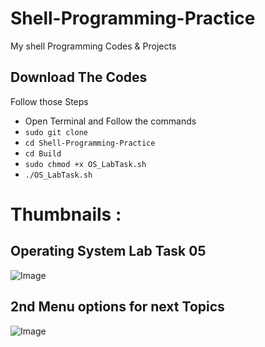 # Shell-Programming-Practice
 My shell Programming Codes & Projects 

## Download The Codes 
Follow those Steps
- Open Terminal and Follow the commands 
- `sudo git clone `
- `cd Shell-Programming-Practice`
- `cd Build`
- `sudo chmod +x OS_LabTask.sh`
- `./OS_LabTask.sh`

# Thumbnails : 
## Operating System Lab Task 05
![Image](https://github.com/user-attachments/assets/29c65aa7-78e0-4691-bd1f-5caa365a6057)


## 2nd Menu options for next Topics
![Image](https://github.com/user-attachments/assets/3f4e445d-fb30-420f-9ed2-ff67818b25e1)
